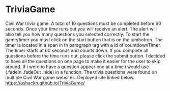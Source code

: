 # TriviaGame
Civil War trivia game.
A total of 10 questions must be completed before 60 seconds. 
Once your time runs out you will receive an alert. 
The alert will also tell you how many questions you selected correctly.
To start the game/timer you must click on the start button that is on the jumbotron.
The timer is located in a span in th paragraph tag with a id of countdownTimer. The timer starts at 60 seconds and counts down.
If you complete all questions before the time runs out, please click the submit button.
I decided to have all the questions on one page to make it easier for the user to skip around. If i were to have a question appear one at a time i would use (.fadeIn .fadeOut .hide) in a function. 
The trivia questions were found on multiple Civil War game websites.
Deployed site linked below.
https://ashackn.github.io/TriviaGame/